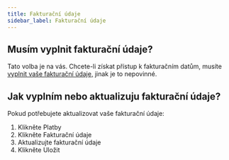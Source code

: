 ```yaml
---
title: Fakturační údaje
sidebar_label: Fakturační údaje 
---
```


## Musím vyplnit fakturační údaje?
Tato volba je na vás. Chcete-li získat přístup k fakturačním datům, musíte [vyplnit vaše fakturační údaje,](#35) jinak je to nepovinné.


## Jak vyplním nebo aktualizuju fakturační údaje?
Pokud potřebujete aktualizovat vaše fakturační údaje:
1.	Klikněte Platby
2.	Klikněte Fakturační údaje
3.	Aktualizujte fakturační údaje
4.	Klikněte Uložit

